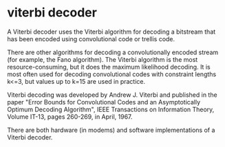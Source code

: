 # viterbi decoder

A Viterbi decoder uses the Viterbi algorithm for decoding a bitstream that has been encoded using convolutional code or trellis code.

There are other algorithms for decoding a convolutionally encoded stream (for example, the Fano algorithm). The Viterbi algorithm is the most resource-consuming, but it does the maximum likelihood decoding. It is most often used for decoding convolutional codes with constraint lengths k<=3, but values up to k=15 are used in practice.

Viterbi decoding was developed by Andrew J. Viterbi and published in the paper "Error Bounds for Convolutional Codes and an Asymptotically Optimum Decoding Algorithm", IEEE Transactions on Information Theory, Volume IT-13, pages 260-269, in April, 1967.

There are both hardware (in modems) and software implementations of a Viterbi decoder.

